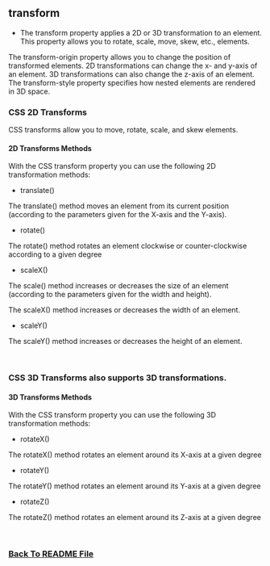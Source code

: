 ## transform

* The transform property applies a 2D or 3D transformation to an element. This property allows you to rotate, scale, move, skew, etc., elements.

The transform-origin property allows you to change the position of transformed elements.
2D transformations can change the x- and y-axis of an element. 3D transformations can also change the z-axis of an element.
The transform-style property specifies how nested elements are rendered in 3D space.

### CSS 2D Transforms
CSS transforms allow you to move, rotate, scale, and skew elements.

#### 2D Transforms Methods
With the CSS transform property you can use the following 2D transformation methods:

* translate()

The translate() method moves an element from its current position (according to the parameters given for the X-axis and the Y-axis).

* rotate()

The rotate() method rotates an element clockwise or counter-clockwise according to a given degree

* scaleX()

The scale() method increases or decreases the size of an element (according to the parameters given for the width and height).

The scaleX()
 method increases or decreases the width of an element.

* scaleY()

The scaleY() method increases or decreases the height of an element.


<br>

 ### CSS 3D Transforms also supports 3D transformations.

#### 3D Transforms Methods
With the CSS transform property you can use the following 3D transformation methods:

* rotateX()  

The rotateX() method rotates an element around its X-axis at a given degree 

* rotateY() 

 The rotateY() method rotates an element around its Y-axis at a given degree

* rotateZ() 

The rotateZ() method rotates an element around its Z-axis at a given degree

<br>


### [Back To README File](https://raghadmustafa96.github.io/reading-notes)